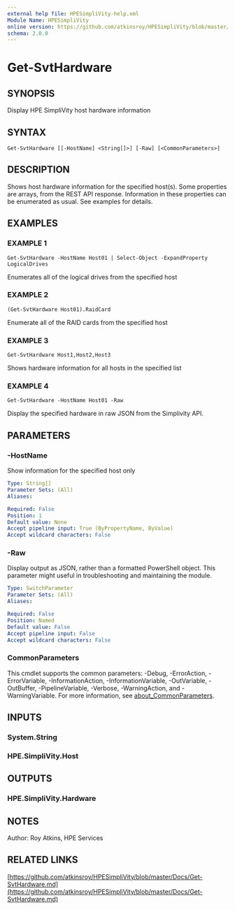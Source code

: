 ```yaml
---
external help file: HPESimpliVity-help.xml
Module Name: HPESimpliVity
online version: https://github.com/atkinsroy/HPESimpliVity/blob/master/Docs/Get-SvtHardware.md
schema: 2.0.0
---
```


# Get-SvtHardware

## SYNOPSIS
Display HPE SimpliVity host hardware information

## SYNTAX

```
Get-SvtHardware [[-HostName] <String[]>] [-Raw] [<CommonParameters>]
```

## DESCRIPTION
Shows host hardware information for the specified host(s).
Some properties are
arrays, from the REST API response.
Information in these properties can be enumerated as
usual.
See examples for details.

## EXAMPLES

### EXAMPLE 1
```
Get-SvtHardware -HostName Host01 | Select-Object -ExpandProperty LogicalDrives
```

Enumerates all of the logical drives from the specified host

### EXAMPLE 2
```
(Get-SvtHardware Host01).RaidCard
```

Enumerate all of the RAID cards from the specified host

### EXAMPLE 3
```
Get-SvtHardware Host1,Host2,Host3
```

Shows hardware information for all hosts in the specified list

### EXAMPLE 4
```
Get-SvtHardware -HostName Host01 -Raw
```

Display the specified hardware in raw JSON from the Simplivity API.

## PARAMETERS

### -HostName
Show information for the specified host only

```yaml
Type: String[]
Parameter Sets: (All)
Aliases:

Required: False
Position: 1
Default value: None
Accept pipeline input: True (ByPropertyName, ByValue)
Accept wildcard characters: False
```

### -Raw
Display output as JSON, rather than a formatted PowerShell object.
This parameter might useful in troubleshooting
and maintaining the module.

```yaml
Type: SwitchParameter
Parameter Sets: (All)
Aliases:

Required: False
Position: Named
Default value: False
Accept pipeline input: False
Accept wildcard characters: False
```

### CommonParameters
This cmdlet supports the common parameters: -Debug, -ErrorAction, -ErrorVariable, -InformationAction, -InformationVariable, -OutVariable, -OutBuffer, -PipelineVariable, -Verbose, -WarningAction, and -WarningVariable. For more information, see [about_CommonParameters](http://go.microsoft.com/fwlink/?LinkID=113216).

## INPUTS

### System.String
### HPE.SimpliVity.Host
## OUTPUTS

### HPE.SimpliVity.Hardware
## NOTES
Author: Roy Atkins, HPE Services

## RELATED LINKS

[https://github.com/atkinsroy/HPESimpliVity/blob/master/Docs/Get-SvtHardware.md](https://github.com/atkinsroy/HPESimpliVity/blob/master/Docs/Get-SvtHardware.md)

